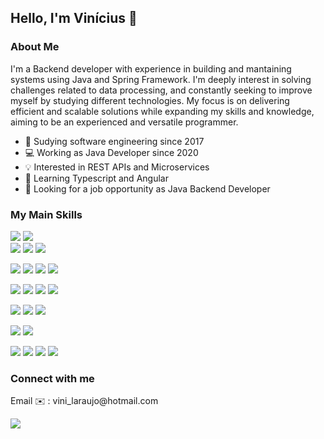 ## Hello, I'm Vinícius 👋

<!--
**Vinicius-Lombardi-Araujo/Vinicius-Lombardi-Araujo** is a ✨ _special_ ✨ repository because its `README.md` (this file) appears on your GitHub profile.

Here are some ideas to get you started:

- 🔭 Studying software engineering since 2017
- 🌱 I’m currently learning ...
- 🤔 I’m looking for help with ...
- 💬 Ask me about ...
- 📫 How to reach me: ...
- ⚡ Fun fact: ...
-->

<h3 align="left">About Me</h3>

I'm a Backend developer with experience in building and mantaining systems using Java and Spring Framework. I'm deeply interest in solving challenges related to data processing, and constantly seeking to improve myself by studying different technologies. My focus is on delivering efficient and scalable solutions while expanding my skills and knowledge, aiming to be an experienced and versatile programmer.

- 📖 Sudying software engineering since 2017
- 💻 Working as Java Developer since 2020
- 💡 Interested in REST APIs and Microservices
- 🌱 Learning Typescript and Angular
- 💼 Looking for a job opportunity as Java Backend Developer
  
<h3 align="left">My Main Skills</h3>

  ![](https://img.shields.io/badge/java-%23ED8B00.svg?style=for-the-badge&logo=openjdk&logoColor=white) 
  ![](https://img.shields.io/badge/spring-%236DB33F.svg?style=for-the-badge&logo=spring&logoColor=white)  
  ![](https://img.shields.io/badge/Spring%20Boot-6DB33F.svg?style=for-the-badge&logo=Spring-Boot&logoColor=white)
  ![](https://img.shields.io/badge/Hibernate-59666C?style=for-the-badge&logo=Hibernate&logoColor=white)
  ![](https://img.shields.io/badge/JUnit5-25A162.svg?style=for-the-badge&logo=JUnit5&logoColor=white)

  ![](https://img.shields.io/badge/html5-%23E34F26.svg?style=for-the-badge&logo=html5&logoColor=white)
  ![](https://img.shields.io/badge/css3-%231572B6.svg?style=for-the-badge&logo=css3&logoColor=white)
  ![](https://img.shields.io/badge/javascript-%23323330.svg?style=for-the-badge&logo=javascript&logoColor=%23F7DF1E)
  ![](https://img.shields.io/badge/-cypress-%23E5E5E5?style=for-the-badge&logo=cypress&logoColor=058a5e)

  ![](https://img.shields.io/badge/Oracle-F80000.svg?style=for-the-badge&logo=Oracle&logoColor=white)
  ![](https://img.shields.io/badge/MySQL-4479A1.svg?style=for-the-badge&logo=MySQL&logoColor=white)
  ![](https://img.shields.io/badge/PostgreSQL-4169E1.svg?style=for-the-badge&logo=PostgreSQL&logoColor=white)
  ![](https://img.shields.io/badge/MongoDB-47A248.svg?style=for-the-badge&logo=MongoDB&logoColor=white)

  ![](https://img.shields.io/badge/Docker-2496ED.svg?style=for-the-badge&logo=Docker&logoColor=white)
  ![](https://img.shields.io/badge/AWS-%23FF9900.svg?style=for-the-badge&logo=amazon-aws&logoColor=white)
  ![](https://img.shields.io/badge/azure-%230072C6.svg?style=for-the-badge&logo=microsoftazure&logoColor=white)
  
  ![](https://img.shields.io/badge/Apache%20Maven-C71A36.svg?style=for-the-badge&logo=Apache-Maven&logoColor=white)
  ![](https://img.shields.io/badge/Gradle-02303A.svg?style=for-the-badge&logo=Gradle&logoColor=white)

  ![](https://img.shields.io/badge/Git-F05032.svg?style=for-the-badge&logo=Git&logoColor=white)
  ![](https://img.shields.io/badge/GitHub-181717.svg?style=for-the-badge&logo=GitHub&logoColor=white)
  ![](https://img.shields.io/badge/Postman-FF6C37.svg?style=for-the-badge&logo=Postman&logoColor=white)
  ![](https://img.shields.io/badge/IntelliJ%20IDEA-000000.svg?style=for-the-badge&logo=IntelliJ-IDEA&logoColor=white)
  
<h3 align="left">Connect with me</h3>
<p align="left">
Email ✉️ : vini_laraujo@hotmail.com 
</p>
<p align="left">
<a href="https://www.linkedin.com/in/vinícius-lombardi-araújo-470964205/" target="_blank"><img loading="lazy" src="https://img.shields.io/badge/-LinkedIn-%230077B5?style=for-the-badge&logo=linkedin&logoColor=white" target="_blank"></a>
</p>
